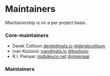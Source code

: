 # Maintainers

Maintainership is on a per project basis.

### Core-maintainers
  - Derek Collison <derek@nats.io> [@derekcollison](https://github.com/derekcollison)
  - Ivan Kozlovic <ivan@nats.io> [@kozlovic](https://github.com/kozlovic)
  - R.I. Pienaar <rip@devco.net> [@ripienaar](https://github.com/ripienaar)

### Maintainers
  
